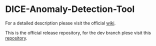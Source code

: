 # DICE-Anomaly-Detection-Tool
For a detailed description please visit the official [wiki](https://github.com/dice-project/DICE-Anomaly-Detection-Tool/wiki).

This is the official release repository, for the dev branch plese visit this [repository](https://github.com/igabriel85/dmon-adp).
